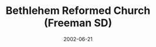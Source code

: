 ---
date: &id001 2002-06-21
end_date: null
location:
  address: 300 S. Relanto Street
  city: Freeman
  state: SD
minister:
- end: 2007-01-01
  name: Benjamin Hopp
  start: 2003-01-01
  type: Pastor
- end: 2012-01-01
  name: Kenny Honken
  start: 2008-01-01
  type: Pastor
- end: 2015-01-01
  name: D. Nathan Holloway
  start: 2013-01-01
  type: Pastor
ministers:
- Benjamin Hopp
- Kenny Honken
- D. Nathan Holloway
name: Bethlehem Reformed Church
names:
- end: null
  name: Bethlehem Reformed Church, Orthodox Presbyterian
  start: 2002-06-21
origination_date: *id001
raw_data: 'SD

  Freeman

  Bethlehem Reformed Church, Orthodox Presbyterian  (June 21, 2002- )

  300 S. Relanto Street

  Pastors: Benjamin Hopp, 2003-7

  Kenny Honken, 2008-12

  D. Nathan Holloway, 2013-15

  '
received_from: null
states:
- SD
status:
  active: true
  end_date: null
  reason: null
  received_from: null
  withdrawal_to: null
title: Bethlehem Reformed Church (Freeman SD)
year_established:
- 2002

---